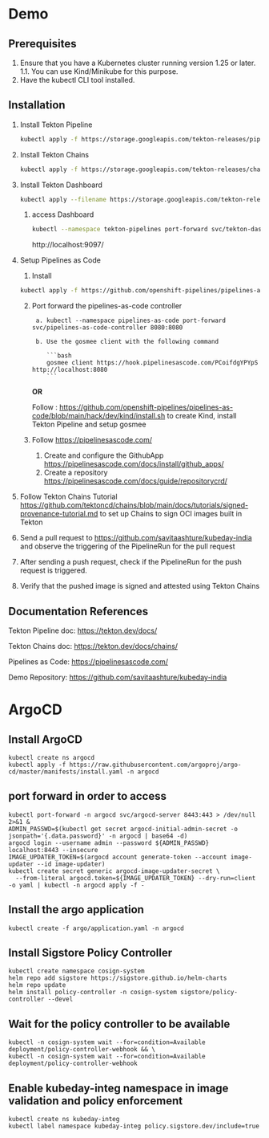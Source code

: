 # Demo

## Prerequisites

1. Ensure that you have a Kubernetes cluster running version 1.25 or later.
    1.1. You can use Kind/Minikube for this purpose.
2. Have the kubectl CLI tool installed.

## Installation

1. Install Tekton Pipeline 
    ```bash
    kubectl apply -f https://storage.googleapis.com/tekton-releases/pipeline/previous/v0.54.0/release.yaml
    ```

2. Install Tekton Chains
    ```bash
    kubectl apply -f https://storage.googleapis.com/tekton-releases/chains/previous/v0.19.0/release.yaml
    ```

3. Install Tekton Dashboard
    ```bash
    kubectl apply --filename https://storage.googleapis.com/tekton-releases/dashboard/latest/release.yaml
    ```

    1. access Dashboard
       ```bash
       kubectl --namespace tekton-pipelines port-forward svc/tekton-dashboard 9097:9097
       ```
       http://localhost:9097/

4. Setup Pipelines as Code
    1. Install
    ```bash
    kubectl apply -f https://github.com/openshift-pipelines/pipelines-as-code/releases/download/v0.22.4/release.k8s.yaml
    ```
    2. Port forward the pipelines-as-code controller
       
            a. kubectl --namespace pipelines-as-code port-forward svc/pipelines-as-code-controller 8080:8080
       
            b. Use the gosmee client with the following command
       
               ```bash
               gosmee client https://hook.pipelinesascode.com/PCoifdgYPYpS http://localhost:8080
               ```
       
       **OR**
       
       Follow : https://github.com/openshift-pipelines/pipelines-as-code/blob/main/hack/dev/kind/install.sh to create Kind, install Tekton Pipeline and setup gosmee
       
    4. Follow https://pipelinesascode.com/
       1. Create and configure the GithubApp https://pipelinesascode.com/docs/install/github_apps/
       2. Create a repository https://pipelinesascode.com/docs/guide/repositorycrd/

5. Follow Tekton Chains Tutorial https://github.com/tektoncd/chains/blob/main/docs/tutorials/signed-provenance-tutorial.md to set up Chains to sign OCI images built in Tekton
   
6. Send a pull request to https://github.com/savitaashture/kubeday-india and observe the triggering of the PipelineRun for the pull request

7. After sending a push request, check if the PipelineRun for the push request is triggered.

8. Verify that the pushed image is signed and attested using Tekton Chains

## Documentation References

Tekton Pipeline doc: https://tekton.dev/docs/

Tekton Chains doc: https://tekton.dev/docs/chains/

Pipelines as Code: https://pipelinesascode.com/

Demo Repository: https://github.com/savitaashture/kubeday-india

# ArgoCD

## Install ArgoCD
```
kubectl create ns argocd 
kubectl apply -f https://raw.githubusercontent.com/argoproj/argo-cd/master/manifests/install.yaml -n argocd
```

## port forward in order to access
```
kubectl port-forward -n argocd svc/argocd-server 8443:443 > /dev/null 2>&1 &
ADMIN_PASSWD=$(kubectl get secret argocd-initial-admin-secret -o jsonpath='{.data.password}' -n argocd | base64 -d)
argocd login --username admin --password ${ADMIN_PASSWD} localhost:8443 --insecure
IMAGE_UPDATER_TOKEN=$(argocd account generate-token --account image-updater --id image-updater)
kubectl create secret generic argocd-image-updater-secret \
  --from-literal argocd.token=${IMAGE_UPDATER_TOKEN} --dry-run=client -o yaml | kubectl -n argocd apply -f - 
```

## Install the argo application
```
kubectl create -f argo/application.yaml -n argocd
```

## Install Sigstore Policy Controller

```
kubectl create namespace cosign-system
helm repo add sigstore https://sigstore.github.io/helm-charts
helm repo update
helm install policy-controller -n cosign-system sigstore/policy-controller --devel
```

## Wait for the policy controller to be available
```
kubectl -n cosign-system wait --for=condition=Available deployment/policy-controller-webhook && \
kubectl -n cosign-system wait --for=condition=Available deployment/policy-controller-webhook
```

## Enable kubeday-integ namespace in image validation and policy enforcement
```
kubectl create ns kubeday-integ
kubectl label namespace kubeday-integ policy.sigstore.dev/include=true
```
